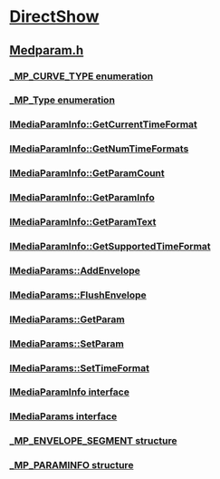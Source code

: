 # [DirectShow](../_dshow/index.md)
## [Medparam.h](index.md)
### [_MP_CURVE_TYPE enumeration](../medparam/ne-medparam-_mp_curve_type.md)
### [_MP_Type enumeration](../medparam/ne-medparam-_mp_type.md)
### [IMediaParamInfo::GetCurrentTimeFormat](../medparam/nf-medparam-imediaparaminfo-getcurrenttimeformat.md)
### [IMediaParamInfo::GetNumTimeFormats](../medparam/nf-medparam-imediaparaminfo-getnumtimeformats.md)
### [IMediaParamInfo::GetParamCount](../medparam/nf-medparam-imediaparaminfo-getparamcount.md)
### [IMediaParamInfo::GetParamInfo](../medparam/nf-medparam-imediaparaminfo-getparaminfo.md)
### [IMediaParamInfo::GetParamText](../medparam/nf-medparam-imediaparaminfo-getparamtext.md)
### [IMediaParamInfo::GetSupportedTimeFormat](../medparam/nf-medparam-imediaparaminfo-getsupportedtimeformat.md)
### [IMediaParams::AddEnvelope](../medparam/nf-medparam-imediaparams-addenvelope.md)
### [IMediaParams::FlushEnvelope](../medparam/nf-medparam-imediaparams-flushenvelope.md)
### [IMediaParams::GetParam](../medparam/nf-medparam-imediaparams-getparam.md)
### [IMediaParams::SetParam](../medparam/nf-medparam-imediaparams-setparam.md)
### [IMediaParams::SetTimeFormat](../medparam/nf-medparam-imediaparams-settimeformat.md)
### [IMediaParamInfo interface](../medparam/nn-medparam-imediaparaminfo.md)
### [IMediaParams interface](../medparam/nn-medparam-imediaparams.md)
### [_MP_ENVELOPE_SEGMENT structure](../medparam/ns-medparam-_mp_envelope_segment.md)
### [_MP_PARAMINFO structure](../medparam/ns-medparam-_mp_paraminfo.md)
